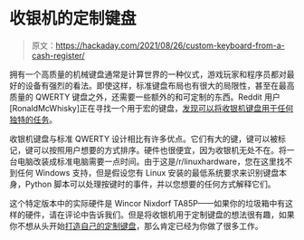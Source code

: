 # 收银机的定制键盘

> 原文：<https://hackaday.com/2021/08/26/custom-keyboard-from-a-cash-register/>

拥有一个高质量的机械键盘通常是计算世界的一种仪式，游戏玩家和程序员都对最好的设备有强烈的看法。即使这样，标准键盘布局也有很大的局限性，甚至在最高质量的 QWERTY 键盘之外，还需要一些额外的和可定制的东西。Reddit 用户[RonaldMcWhisky]正在寻找一个用于宏的键盘，[发现可以将收银机键盘用于任何独特的任务](https://old.reddit.com/r/linuxhardware/comments/p6e7aq/building_a_macro_keyboard_using_a_cash_register/)。

收银机键盘与标准 QWERTY 设计相比有许多优点。它们有大的键，键可以被标记，键可以按照用户想要的方式排序。硬件也很便宜，因为收银机无处不在。将一台电脑改装成标准电脑需要一点时间。由于这是/r/linuxhardware，您在这里找不到任何 Windows 支持，但是假设您有 Linux 安装的最低系统要求来识别键盘本身，Python 脚本可以处理按键时的事件，并以您想要的任何方式解释它们。

这个特定版本中的实际硬件是 Wincor Nixdorf TA85P——如果你的垃圾箱中有这样的硬件，请在评论中告诉我们。但是将收银机用于定制键盘的想法很有趣，如果你不想从头开始[打造自己的定制键盘](https://hackaday.com/2021/01/23/two-key-keyboard-build-log-starts-small-but-thinks-big/)，那么肯定已经为你做了很多工作。